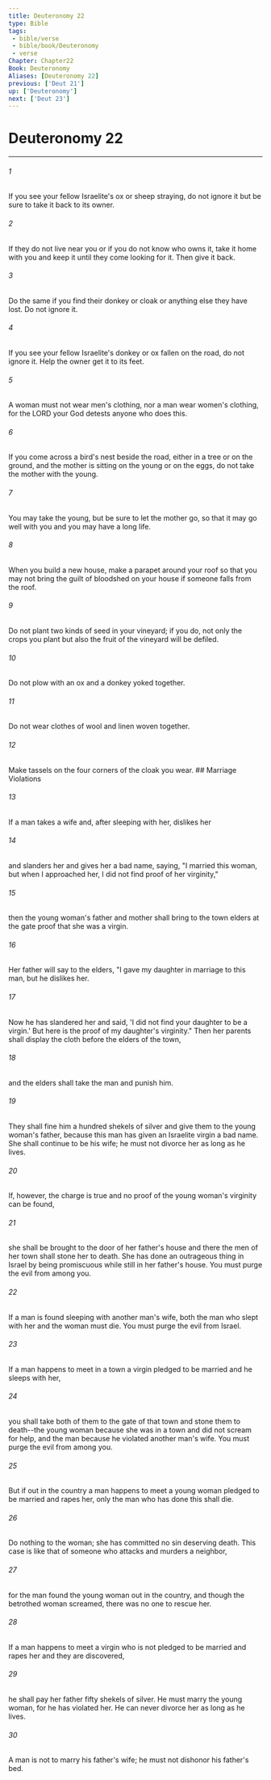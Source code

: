 ```yaml
---
title: Deuteronomy 22
type: Bible
tags:
 - bible/verse
 - bible/book/Deuteronomy
 - verse
Chapter: Chapter22
Book: Deuteronomy
Aliases: [Deuteronomy 22]
previous: ['Deut 21']
up: ['Deuteronomy']
next: ['Deut 23']
---
```

# Deuteronomy 22

***


###### 1 
If you see your fellow Israelite's ox or sheep straying, do not ignore it but be sure to take it back to its owner. 

###### 2 
If they do not live near you or if you do not know who owns it, take it home with you and keep it until they come looking for it. Then give it back. 

###### 3 
Do the same if you find their donkey or cloak or anything else they have lost. Do not ignore it. 

###### 4 
If you see your fellow Israelite's donkey or ox fallen on the road, do not ignore it. Help the owner get it to its feet. 

###### 5 
A woman must not wear men's clothing, nor a man wear women's clothing, for the LORD your God detests anyone who does this. 

###### 6 
If you come across a bird's nest beside the road, either in a tree or on the ground, and the mother is sitting on the young or on the eggs, do not take the mother with the young. 

###### 7 
You may take the young, but be sure to let the mother go, so that it may go well with you and you may have a long life. 

###### 8 
When you build a new house, make a parapet around your roof so that you may not bring the guilt of bloodshed on your house if someone falls from the roof. 

###### 9 
Do not plant two kinds of seed in your vineyard; if you do, not only the crops you plant but also the fruit of the vineyard will be defiled. 

###### 10 
Do not plow with an ox and a donkey yoked together. 

###### 11 
Do not wear clothes of wool and linen woven together. 

###### 12 
Make tassels on the four corners of the cloak you wear. ## Marriage Violations 

###### 13 
If a man takes a wife and, after sleeping with her, dislikes her 

###### 14 
and slanders her and gives her a bad name, saying, "I married this woman, but when I approached her, I did not find proof of her virginity," 

###### 15 
then the young woman's father and mother shall bring to the town elders at the gate proof that she was a virgin. 

###### 16 
Her father will say to the elders, "I gave my daughter in marriage to this man, but he dislikes her. 

###### 17 
Now he has slandered her and said, 'I did not find your daughter to be a virgin.' But here is the proof of my daughter's virginity." Then her parents shall display the cloth before the elders of the town, 

###### 18 
and the elders shall take the man and punish him. 

###### 19 
They shall fine him a hundred shekels of silver and give them to the young woman's father, because this man has given an Israelite virgin a bad name. She shall continue to be his wife; he must not divorce her as long as he lives. 

###### 20 
If, however, the charge is true and no proof of the young woman's virginity can be found, 

###### 21 
she shall be brought to the door of her father's house and there the men of her town shall stone her to death. She has done an outrageous thing in Israel by being promiscuous while still in her father's house. You must purge the evil from among you. 

###### 22 
If a man is found sleeping with another man's wife, both the man who slept with her and the woman must die. You must purge the evil from Israel. 

###### 23 
If a man happens to meet in a town a virgin pledged to be married and he sleeps with her, 

###### 24 
you shall take both of them to the gate of that town and stone them to death--the young woman because she was in a town and did not scream for help, and the man because he violated another man's wife. You must purge the evil from among you. 

###### 25 
But if out in the country a man happens to meet a young woman pledged to be married and rapes her, only the man who has done this shall die. 

###### 26 
Do nothing to the woman; she has committed no sin deserving death. This case is like that of someone who attacks and murders a neighbor, 

###### 27 
for the man found the young woman out in the country, and though the betrothed woman screamed, there was no one to rescue her. 

###### 28 
If a man happens to meet a virgin who is not pledged to be married and rapes her and they are discovered, 

###### 29 
he shall pay her father fifty shekels of silver. He must marry the young woman, for he has violated her. He can never divorce her as long as he lives. 

###### 30 
A man is not to marry his father's wife; he must not dishonor his father's bed. 
